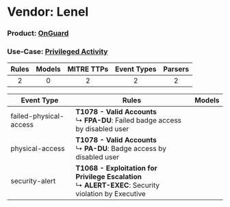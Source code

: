 Vendor: Lenel
=============
### Product: [OnGuard](../ds_lenel_onguard.md)
### Use-Case: [Privileged Activity](../../../../UseCases/uc_privileged_activity.md)

| Rules | Models | MITRE TTPs | Event Types | Parsers |
|:-----:|:------:|:----------:|:-----------:|:-------:|
|   2   |   0    |     2      |      2      |    2    |

| Event Type             | Rules                                                                                                         | Models |
| ---------------------- | ------------------------------------------------------------------------------------------------------------- | ------ |
| failed-physical-access | <b>T1078 - Valid Accounts</b><br> ↳ <b>FPA-DU</b>: Failed badge access by disabled user                       |        |
| physical-access        | <b>T1078 - Valid Accounts</b><br> ↳ <b>PA-DU</b>: Badge access by disabled user                               |        |
| security-alert         | <b>T1068 - Exploitation for Privilege Escalation</b><br> ↳ <b>ALERT-EXEC</b>: Security violation by Executive |        |